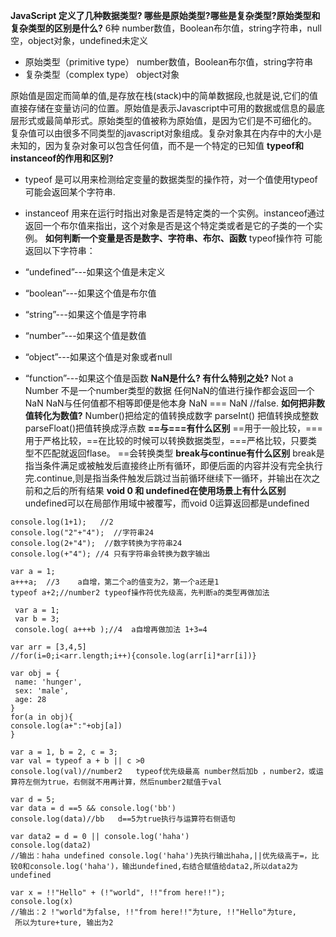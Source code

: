 **JavaScript 定义了几种数据类型? 哪些是原始类型?哪些是复杂类型?原始类型和复杂类型的区别是什么?**
6种
number数值，Boolean布尔值，string字符串，null空，object对象，undefined未定义

* 原始类型（primitive type）
number数值，Boolean布尔值，string字符串
* 复杂类型（complex type）
object对象

原始值是固定而简单的值,是存放在栈(stack)中的简单数据段,也就是说,它们的值直接存储在变量访问的位置。原始值是表示Javascript中可用的数据或信息的最底层形式或最简单形式。原始类型的值被称为原始值，是因为它们是不可细化的。
复杂值可以由很多不同类型的javascript对象组成。复杂对象其在内存中的大小是未知的，因为复杂对象可以包含任何值，而不是一个特定的已知值
**typeof和instanceof的作用和区别?**


* typeof 是可以用来检测给定变量的数据类型的操作符，对一个值使用typeof可能会返回某个字符串.

* instanceof 用来在运行时指出对象是否是特定类的一个实例。instanceof通过返回一个布尔值来指出，这个对象是否是这个特定类或者是它的子类的一个实例。
**如何判断一个变量是否是数字、字符串、布尔、函数**
typeof操作符
   可能返回以下字符串：

* “undefined”---如果这个值是未定义
* “boolean”---如果这个值是布尔值
* “string”---如果这个值是字符串
* “number”---如果这个值是数值
* “object”---如果这个值是对象或者null
* “function”---如果这个值是函数
**NaN是什么? 有什么特别之处?**
Not a Number 不是一个number类型的数据
任何NaN的值进行操作都会返回一个NaN
NaN与任何值都不相等即便是他本身 NaN === NaN  //false.
**如何把非数值转化为数值?**
Number()把给定的值转换成数字
 parseInt() 把值转换成整数
 parseFloat()把值转换成浮点数
**==与===有什么区别**
==用于一般比较，===用于严格比较，==在比较的时候可以转换数据类型，===严格比较，只要类型不匹配就返回flase。
==会转换类型
**break与continue有什么区别**
break是指当条件满足或被触发后直接终止所有循环，即便后面的内容并没有完全执行完.continue,则是指当条件触发后跳过当前循环继续下一循环，并输出在次之前和之后的所有结果
**void 0 和 undefined在使用场景上有什么区别**
undefined可以在局部作用域中被覆写，而void 0运算返回都是undefined

```
console.log(1+1);   //2 
console.log("2"+"4");  //字符串24
console.log(2+"4");  //数字转换为字符串24
console.log(+"4"); //4 只有字符串会转换为数字输出

var a = 1;  
a+++a;  //3    a自增，第二个a的值变为2，第一个a还是1
typeof a+2;//number2 typeof操作符优先级高，先判断a的类型再做加法

 var a = 1;
 var b = 3;
 console.log( a+++b );//4  a自增再做加法 1+3=4

var arr = [3,4,5]
//for(i=0;i<arr.length;i++){console.log(arr[i]*arr[i])}

var obj = {
 name: 'hunger', 
 sex: 'male', 
 age: 28 
}
for(a in obj){
console.log(a+":"+obj[a])
}

var a = 1, b = 2, c = 3;
var val = typeof a + b || c >0
console.log(val)//number2   typeof优先级最高 number然后加b ，number2，或运算符左侧为true，右侧就不用再计算，然后number2赋值于val

var d = 5;
var data = d ==5 && console.log('bb')
console.log(data)//bb   d==5为true执行与运算符右侧语句

var data2 = d = 0 || console.log('haha')
console.log(data2)
//输出：haha undefined console.log('haha')先执行输出haha,||优先级高于=，比较0和console.log('haha')，输出undefined,右结合赋值给data2,所以data2为undefined
 
var x = !!"Hello" + (!"world", !!"from here!!");
console.log(x)
//输出：2 !"world"为false, !!"from here!!"为ture, !!"Hello"为ture,
 所以为ture+ture, 输出为2

```
